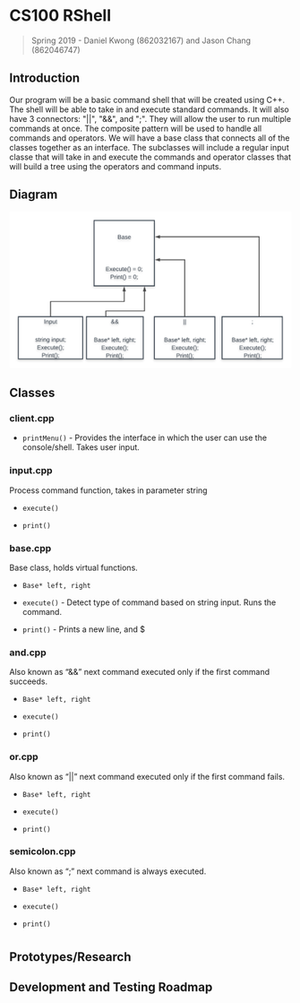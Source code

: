 # CS100 RShell
> Spring 2019 - Daniel Kwong (862032167) and Jason Chang (862046747)

## Introduction
Our program will be a basic command shell that will be created using C++. The shell will be able to take in and execute standard commands. It will also have 3 connectors: "||", "&&", and ";". They will allow the user to run multiple commands at once. The composite pattern will be used to handle all commands and operators. We will have a base class that connects all of the classes together as an interface. The subclasses will include a regular input classe that will take in and execute the commands and operator classes that will build a tree using the operators and command inputs.

## Diagram
![image info](./images/diagram.png)
## Classes

### client.cpp
* `printMenu()` - Provides the interface in which the user can use the console/shell. Takes user input.

### input.cpp
Process command function, takes in parameter string

* `execute()`

* `print()`

### base.cpp
Base class, holds virtual functions.

* `Base* left, right`

* `execute()` - Detect type of command based on string input. Runs the command.

* `print()` - Prints a new line, and $


### and.cpp
Also known as “&&” next command executed only if the first command succeeds.

* `Base* left, right`

* `execute()`

* `print()`

### or.cpp
Also known as “||” next command executed only if the first command fails.

* `Base* left, right`

* `execute()`

* `print()`

### semicolon.cpp
Also known as “;” next command is always executed.

* `Base* left, right`

* `execute()`

* `print()`


#


## Prototypes/Research

## Development and Testing Roadmap
